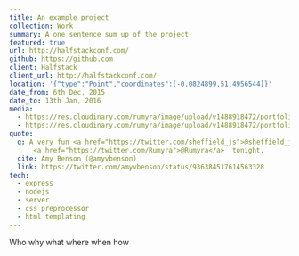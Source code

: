 ```yaml
---
title: An example project
collection: Work
summary: A one sentence sum up of the project
featured: true
url: http://halfstackconf.com/
github: https://github.com
client: Halfstack
client_url: http://halfstackconf.com/
location: '{"type":"Point","coordinates":[-0.0824899,51.4956544]}'
date_from: 6th Dec, 2015
date_to: 13th Jan, 2016
media:
  - https://res.cloudinary.com/rumyra/image/upload/v1488918472/portfolio/gxqwu5wec424babmdwvy.jpg
  - https://res.cloudinary.com/rumyra/image/upload/v1488918472/portfolio/luizomjxtgrqsaeqncyt.jpg
quote:
  q: A very fun <a href="https://twitter.com/sheffield_js">@sheffield_js</a>  with
      <a href="https://twitter.com/Rumyra">@Rumyra</a>  tonight.
  cite: Amy Benson (@amyvbenson)
  link: https://twitter.com/amyvbenson/status/936384517614563328
tech:
  - express
  - nodejs
  - server
  - css preprocessor
  - html templating
---
```


Who why what where when how
